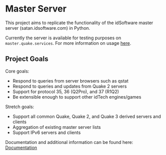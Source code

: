 # Master Server

This project aims to replicate the functionality of the idSoftware master server (satan.idsoftware.com) in Python.

Currently the server is available for testing purposes on `master.quake.services`. For more information on usage [here](https://docs.quake.services/usage/servers/).

## Project Goals

Core goals:
-  Respond to queries from server browsers such as qstat
-  Respond to queries and updates from Quake 2 servers
-  Support for protocol 35, 36 (Q2Pro), and 37 (R1Q2)
-  Be extensible enough to support other idTech engines/games

Stretch goals:
-  Support all common Quake, Quake 2, and Quake 3 derived servers and clients
-  Aggregation of existing master server lists
-  Support IPv6 servers and clients

Documentation and additional information can be found here: [Documentation](https://docs.quake.services/)
